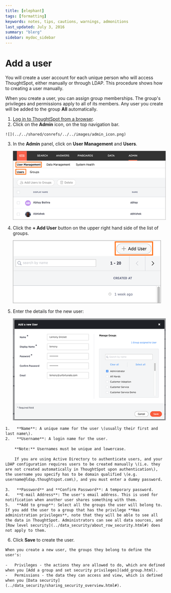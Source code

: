```yaml
---
title: [elephant]
tags: [formatting]
keywords: notes, tips, cautions, warnings, admonitions
last_updated: July 3, 2016
summary: "blerg"
sidebar: mydoc_sidebar
---
```

# Add a user

You will create a user account for each unique person who will access ThoughtSpot, either manually or through LDAP. This procedure shows how to creating a user manually.

When you create a user, you can assign group memberships. The group's privileges and permissions apply to all of its members. Any user you create will be added to the group **All** automatically.

1.   [Log in to ThoughtSpot from a browser](../setup/accessing.html#). 
2.   Click on the **Admin** icon, on the top navigation bar. 

    ![](../../shared/conrefs/../../images/admin_icon.png)

3.  In the **Admin** panel, click on **User Management** and **Users**.

     ![](../../shared/conrefs/../../images/manage_users_3.2.png "Manage Users") 

4.   Click the **+ Add User** button on the upper right hand side of the list of groups. 

     ![](../../images/add_user_3.2.png "Add a new User") 

5.   Enter the details for the new user: 

     ![](../../images/new_user_dialogue_3.2.png "Create a user manually") 

    1.   **Name**: A unique name for the user \(usually their first and last name\). 
    2.   **Username**: A login name for the user. 

        **Note:** Usernames must be unique and lowercase.

        If you are using Active Directory to authenticate users, and your LDAP configuration requires users to be created manually \(i.e. they are not created automatically in ThoughtSpot upon authentication\), the username you specify has to be domain qualified \(e.g. username@ldap.thoughtspot.com\), and you must enter a dummy password.

    3.   **Password** and **Confirm Password**: A temporary password. 
    4.   **E-mail Address**: The user's email address. This is used for notification when another user shares something with them. 
    5.   **Add to group**: Select all the groups the user will belong to. If you add the user to a group that has the privilege **Has administration privileges**, note that they will be able to see all the data in ThoughtSpot. Administrators can see all data sources, and [Row level security](../data_security/about_row_security.html#) does not apply to them.
6.   Click **Save** to create the user. 

    When you create a new user, the groups they belong to define the user's:

    -   Privileges - the actions they are allowed to do, which are defined when you [Add a group and set security privileges](add_group.html).
    -   Permissions - the data they can access and view, which is defined when you [Data security](../data_security/sharing_security_overview.html#).

